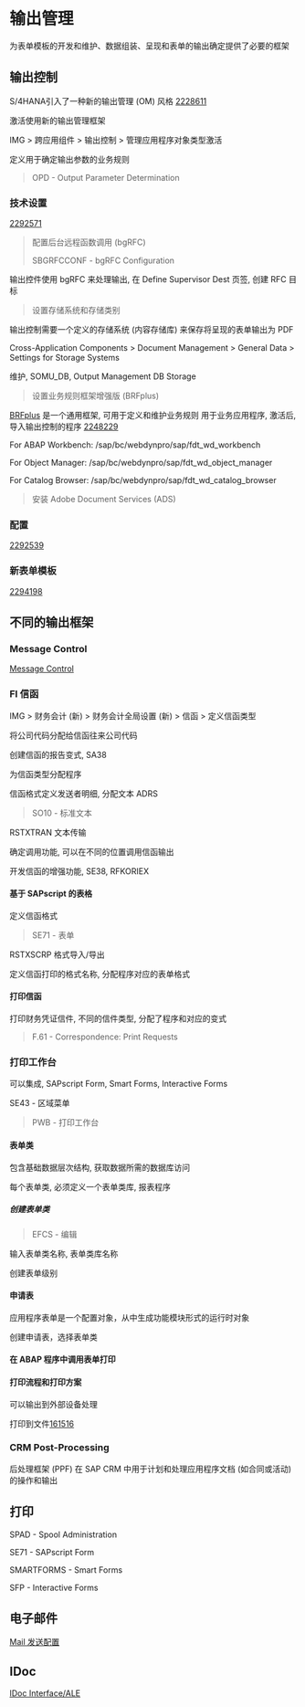 # 输出管理
为表单模板的开发和维护、数据组装、呈现和表单的输出确定提供了必要的框架

## 输出控制
S/4HANA引入了一种新的输出管理 (OM) 风格 [2228611](https://launchpad.support.sap.com/#/notes/2228611)

激活使用新的输出管理框架

IMG > 跨应用组件 > 输出控制 >
管理应用程序对象类型激活

定义用于确定输出参数的业务规则
> OPD - Output Parameter Determination

### 技术设置
[2292571](https://me.sap.com/notes/2292571)
> 配置后台远程函数调用 (bgRFC)
>
> SBGRFCCONF - bgRFC Configuration 

输出控件使用 bgRFC 来处理输出, 在 Define Supervisor Dest 页签, 创建 RFC 目标

> 设置存储系统和存储类别

输出控制需要一个定义的存储系统 (内容存储库) 来保存将呈现的表单输出为 PDF

Cross-Application Components > Document Management > General Data > Settings for Storage Systems

维护, SOMU_DB, Output Management DB Storage

> 设置业务规则框架增强版 (BRFplus) 

[BRFplus](/Infrastructure/Business-Rule-Framework-plus/Business-Rule-Framework-plus.md)
是一个通用框架, 可用于定义和维护业务规则 用于业务应用程序, 激活后, 导入输出控制的程序 [2248229](https://launchpad.support.sap.com/#/notes/2248229)

For ABAP Workbench: /sap/bc/webdynpro/sap/fdt_wd_workbench

For Object Manager: /sap/bc/webdynpro/sap/fdt_wd_object_manager

For Catalog Browser: /sap/bc/webdynpro/sap/fdt_wd_catalog_browser

> 安装 Adobe Document Services (ADS) 

### 配置
[2292539](https://me.sap.com/notes/2292539)

### 新表单模板
[2294198](https://me.sap.com/notes/2294198)

## 不同的输出框架
### Message Control
[Message Control](/Infrastructure/Message-Control/Message-Control.md)

### FI 信函
IMG > 财务会计 (新) > 财务会计全局设置 (新) > 信函 >
定义信函类型

将公司代码分配给信函往来公司代码

创建信函的报告变式, SA38

为信函类型分配程序

信函格式定义发送者明细, 分配文本 ADRS
> SO10 - 标准文本

RSTXTRAN 文本传输

确定调用功能, 可以在不同的位置调用信函输出

开发信函的增强功能, SE38, RFKORIEX

#### 基于 SAPscript 的表格
定义信函格式
> SE71 - 表单

RSTXSCRP 格式导入/导出

定义信函打印的格式名称, 分配程序对应的表单格式

#### 打印信函
打印财务凭证信件, 不同的信件类型, 分配了程序和对应的变式
> F.61 - Correspondence: Print Requests 

### 打印工作台
可以集成, SAPscript Form, Smart Forms, Interactive Forms

SE43 - 区域菜单
> PWB - 打印工作台

#### 表单类
包含基础数据层次结构, 获取数据所需的数据库访问

每个表单类, 必须定义一个表单类库, 报表程序

##### 创建表单类
> EFCS - 编辑

输入表单类名称, 表单类库名称

创建表单级别

#### 申请表
应用程序表单是一个配置对象，从中生成功能模块形式的运行时对象

创建申请表，选择表单类

#### 在 ABAP 程序中调用表单打印

#### 打印流程和打印方案
可以输出到外部设备处理

打印到文件[161516 ](https://me.sap.com/notes/161516) 

### CRM Post-Processing
后处理框架 (PPF) 在 SAP CRM 中用于计划和处理应用程序文档 (如合同或活动) 的操作和输出

## 打印
SPAD - Spool Administration

SE71 - SAPscript Form

SMARTFORMS - Smart Forms

SFP - Interactive Forms

## 电子邮件
[Mail 发送配置](/Infrastructure/Mail-Transfer/Mail-Transfer.md)

## IDoc
[IDoc Interface/ALE](/Infrastructure/IDoc-Interface/IDoc-Interface.md)